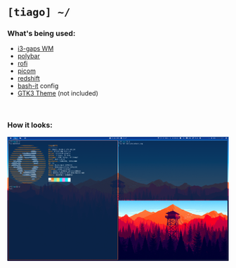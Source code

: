 # `[tiago] ~/`

### What's being used:
- [i3-gaps WM](https://github.com/Airblader/i3)
- [polybar](https://github.com/polybar/polybar)
- [rofi](https://github.com/davatorium/rofi)
- [picom](https://github.com/yshui/picom)
- [redshift](https://github.com/jonls/redshift)
- [bash-it](https://github.com/Bash-it/bash-it) config
- [GTK3 Theme](https://www.gnome-look.org/p/1381832/) (not included)

<br>

### How it looks:

![image](ws.png)
